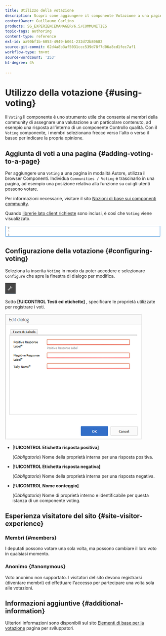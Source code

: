```yaml
---
title: Utilizzo della votazione
description: Scopri come aggiungere il componente Votazione a una pagina che consente ai membri della community con accesso effettuato di valutare un particolare contenuto, ad esempio una risposta.
contentOwner: Guillaume Carlino
products: SG_EXPERIENCEMANAGER/6.5/COMMUNITIES
topic-tags: authoring
content-type: reference
exl-id: aa90bf1b-6053-4949-b061-232d72b80682
source-git-commit: 62d4a8b3af5031ccc539d78f7d06a8cd1fec7af1
workflow-type: tm+mt
source-wordcount: '253'
ht-degree: 4%

---
```


# Utilizzo della votazione {#using-voting}

Il `Voting` Il componente è uno strumento utile che consente ai membri della community di assegnare una valutazione a un particolare contenuto, ad esempio una risposta all’interno di un componente Controllo qualità. Con il `Voting` componente, i membri selezionano frecce verso l&#39;alto o verso il basso per indicare la propria opinione.

## Aggiunta di voti a una pagina {#adding-voting-to-a-page}

Per aggiungere una `Voting` a una pagina in modalità Autore, utilizza il browser Componenti. Individua `Communities / Voting` e trascinarlo in una pagina, ad esempio una posizione relativa alla funzione su cui gli utenti possono votare.

Per informazioni necessarie, visitare il sito [Nozioni di base sui componenti community](basics.md).

Quando [librerie lato client richieste](essentials-voting.md#essentials-for-client-side) sono inclusi, è così che `Voting` viene visualizzato.

![componente voto](assets/voting-component.png)

## Configurazione della votazione {#configuring-voting}

Seleziona la inserita `Voting` in modo da poter accedere e selezionare `Configure` che apre la finestra di dialogo per modifica.

![configura](assets/configure-new.png)

Sotto **[!UICONTROL Testi ed etichette]** , specificare le proprietà utilizzate per registrare i voti.

![voting-label](assets/voting-label.png)

* **[!UICONTROL Etichetta risposta positiva]**

  (*Obbligatorio*) Nome della proprietà interna per una risposta positiva.

* **[!UICONTROL Etichetta risposta negativa]**

  (*Obbligatorio*) Nome della proprietà interna per una risposta negativa.

* **[!UICONTROL Nome conteggio]**

  (*Obbligatorio*) Nome di proprietà interno e identificabile per questa istanza di un componente voting.

## Esperienza visitatore del sito {#site-visitor-experience}

### Membri {#members}

I deputati possono votare una sola volta, ma possono cambiare il loro voto in qualsiasi momento.

### Anonimo {#anonymous}

Voto anonimo non supportato. I visitatori del sito devono registrarsi (diventare membri) ed effettuare l&#39;accesso per partecipare una volta sola alle votazioni.

## Informazioni aggiuntive {#additional-information}

Ulteriori informazioni sono disponibili sul sito [Elementi di base per la votazione](essentials-voting.md) pagina per sviluppatori.
